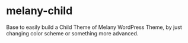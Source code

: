 melany-child
============

Base to easily build a Child Theme of Melany WordPress Theme, by just changing color scheme or something more advanced.
